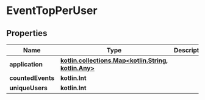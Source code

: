 
# EventTopPerUser

## Properties
Name | Type | Description | Notes
------------ | ------------- | ------------- | -------------
**application** | [**kotlin.collections.Map&lt;kotlin.String, kotlin.Any&gt;**](kotlin.Any.md) |  | 
**countedEvents** | **kotlin.Int** |  | 
**uniqueUsers** | **kotlin.Int** |  | 



